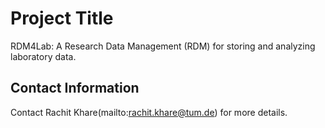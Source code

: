 # Project Title
RDM4Lab: A Research Data Management (RDM) for storing and analyzing laboratory data.

## Contact Information
Contact Rachit Khare(mailto:rachit.khare@tum.de) for more details.
